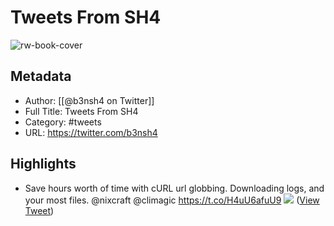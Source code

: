 # Tweets From SH4

![rw-book-cover](https://pbs.twimg.com/profile_images/1521856217345593346/DZqDYd7J.jpg)

## Metadata
- Author: [[@b3nsh4 on Twitter]]
- Full Title: Tweets From SH4
- Category: #tweets
- URL: https://twitter.com/b3nsh4

## Highlights
- Save hours worth of time with cURL url globbing. Downloading logs, and your most files. @nixcraft @climagic https://t.co/H4uU6afuU9
  ![](https://pbs.twimg.com/media/E6fY_YiVgAEhV1v.jpg) ([View Tweet](https://twitter.com/b3nsh4/status/1416339752886800385))
